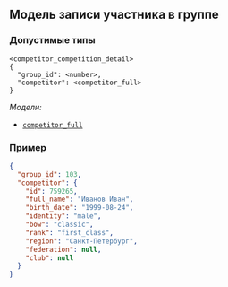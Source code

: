 ## Модель записи участника в группе

### Допустимые типы

```
<competitor_competition_detail>
{
  "group_id": <number>,
  "competitor": <competitor_full>
}
```

_Модели:_

- [`competitor_full`](competitor.md#full)

### Пример

```json
{
  "group_id": 103,
  "competitor": {
    "id": 759265,
    "full_name": "Иванов Иван",
    "birth_date": "1999-08-24",
    "identity": "male",
    "bow": "classic",
    "rank": "first_class",
    "region": "Санкт-Петербург",
    "federation": null,
    "club": null
  }
}
```
